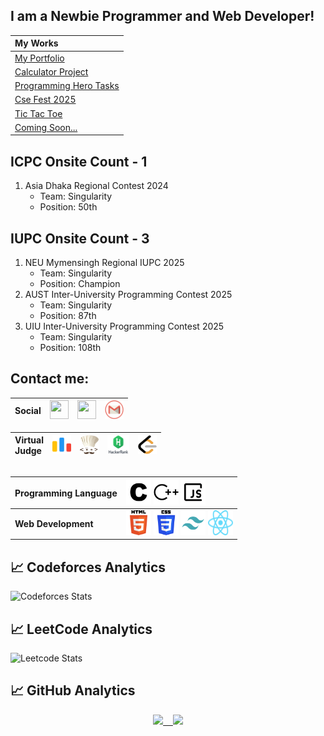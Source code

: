 ## I am a Newbie Programmer and Web Developer!

| **My Works** |
| :--- |
| [My Portfolio](https://samiulislam.dev)
| [Calculator Project](https://github.com/soumik-prime/Calculator-Project) 
| [Programming Hero Tasks](https://ph-tasks.samiulislam.dev/)
| [Cse Fest 2025](https://neu-cse-fest-2025.netlify.app//)
| [Tic Tac Toe](https://github.com/soumik-prime/tic-tac-toe)
| [Coming Soon...](#) 

## ICPC Onsite Count - 1
1. Asia Dhaka Regional Contest 2024
   - Team: Singularity
   - Position: 50th
  
## IUPC Onsite Count - 3
1. NEU Mymensingh Regional IUPC 2025
   - Team: Singularity
   - Position: Champion
2. AUST Inter-University Programming Contest 2025
   - Team: Singularity
   - Position: 87th
3. UIU Inter-University Programming Contest 2025
   - Team: Singularity
   - Position: 108th

## Contact me:
|**Social** | <a href="https://www.facebook.com/soumik.primee"><img src="https://www.vectorlogo.zone/logos/facebook/facebook-icon.svg" width="30" height="30"/></a> | <a href="https://www.linkedin.com/in/soumik-prime/"><img src="https://www.vectorlogo.zone/logos/linkedin/linkedin-icon.svg" width="30" height="30"/></a> | <a href="mailto:soumik.shu@gmail.com"><img src="assets/gmail.png" width="30" height="30"/></a>|
| :--- | :---: | :--- | :--- |

| **Virtual</br>Judge** | <a href="https://codeforces.com/profile/Soumik_SHU"><img src="assets/codeforces.png" width="30" height="30"/></a>  |  <a href="https://www.codechef.com/users/soumik_prime"><img src="assets/codechef.png" width="30" height="30"/></a>   |   <a href="https://www.hackerrank.com/profile/soumik_prime"><img src="assets/hackerrank.png" width="35" height="30"/></a>  |  <a href="https://leetcode.com/u/soumik_prime/"><img src="assets/leetcode.png" width="30" height="30"/></a> |
| :--- | :---: | :--- | :--- | :--- |


##
| **Programming Language** | <img src="assets/c.svg" width="40" height="40"/> <img src="assets/cplusplus.svg" width="40" height="40"/> <img src="assets/javascript.svg" width="40" height="40"/> |
| :--- | :--- | 
| **Web Development** | <img src="assets/html-5.svg" width="40" height="40"/> <img src="assets/css-3.svg" width="40" height="40"/> <img src="assets/tailwind.svg" width="40" height="40"/> <img src="assets/React-icon.svg" width="40" height="40"/> |

## 📈 Codeforces Analytics
![Codeforces Stats](https://codeforces-readme-stats.vercel.app/api/card?username=soumik-prime&theme=transparent)

## 📈 LeetCode Analytics
![Leetcode Stats](https://leetcard.jacoblin.cool/soumik-prime?theme=dark&font=Patrick%20Hand%20SC&ext=contest)

## 📈 GitHub Analytics
<p align="center">
  <a href="https://github.com/soumik-prime">
    <img height="180em" src="https://github-readme-stats.vercel.app/api?username=soumik-prime&show_icons=true&theme=radical"/> &nbsp;&nbsp;
    <img height="180em" src="https://github-readme-stats.vercel.app/api/top-langs/?username=soumik-prime&layout=compact&theme=radical"/>
  </a>
</p>
